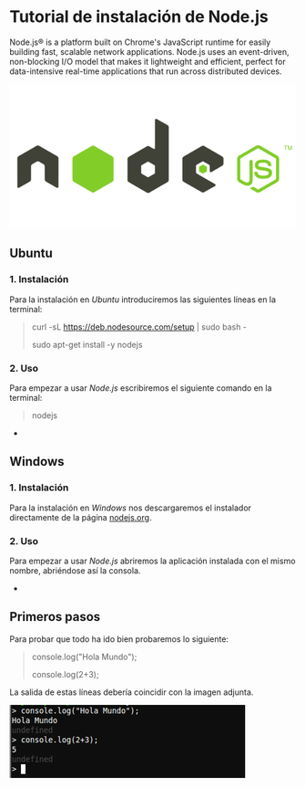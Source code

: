 Tutorial de instalación de Node.js
==================================

Node.js® is a platform built on Chrome's JavaScript runtime for easily building fast, scalable network applications. Node.js uses an event-driven, non-blocking I/O model that makes it lightweight and efficient, perfect for data-intensive real-time applications that run across distributed devices.

![](./img/nodejs-logo.png)

## Ubuntu

### 1. Instalación

Para la instalación en *Ubuntu* introduciremos las siguientes líneas en la terminal:

> curl -sL https://deb.nodesource.com/setup | sudo bash -
>
> sudo apt-get install -y nodejs

### 2. Uso

Para empezar a usar *Node.js* escribiremos el siguiente comando en la terminal:

> nodejs

-
## Windows

### 1. Instalación

Para la instalación en *Windows* nos descargaremos el instalador directamente de la página [nodejs.org](http://nodejs.org).

### 2. Uso

Para empezar a usar *Node.js* abriremos la aplicación instalada con el mismo nombre, abriéndose así la consola.

-
## Primeros pasos

Para probar que todo ha ido bien probaremos lo siguiente:

> console.log("Hola Mundo");
>
> console.log(2+3);

La salida de estas líneas debería coincidir con la imagen adjunta.

![](./img/primerospasos.png)

